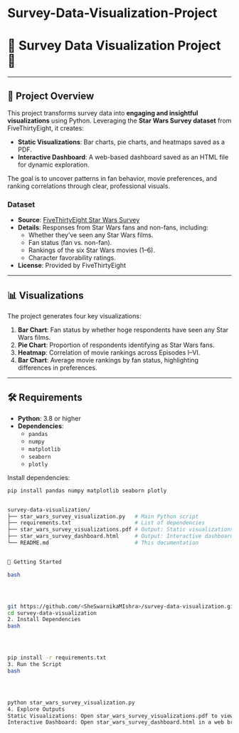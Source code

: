 # Survey-Data-Visualization-Project
# 🚀 Survey Data Visualization Project 🚀



---

## 📌 Project Overview

This project transforms survey data into **engaging and insightful visualizations** using Python. Leveraging the **Star Wars Survey dataset** from FiveThirtyEight, it creates:
- **Static Visualizations**: Bar charts, pie charts, and heatmaps saved as a PDF.
- **Interactive Dashboard**: A web-based dashboard saved as an HTML file for dynamic exploration.

The goal is to uncover patterns in fan behavior, movie preferences, and ranking correlations through clear, professional visuals.

### Dataset
- **Source**: [FiveThirtyEight Star Wars Survey](https://raw.githubusercontent.com/fivethirtyeight/data/master/star-wars-survey/StarWars.csv)
- **Details**: Responses from Star Wars fans and non-fans, including:
  - Whether they’ve seen any Star Wars films.
  - Fan status (fan vs. non-fan).
  - Rankings of the six Star Wars movies (1–6).
  - Character favorability ratings.
- **License**: Provided by FiveThirtyEight 

---

## 📊 Visualizations

The project generates four key visualizations:
1. **Bar Chart**: Fan status by whether hoge respondents have seen any Star Wars films.
2. **Pie Chart**: Proportion of respondents identifying as Star Wars fans.
3. **Heatmap**: Correlation of movie rankings across Episodes I–VI.
4. **Bar Chart**: Average movie rankings by fan status, highlighting differences in preferences.

---

## 🛠️ Requirements

- **Python**: 3.8 or higher
- **Dependencies**:
  - `pandas`
  - `numpy`
  - `matplotlib`
  - `seaborn`
  - `plotly`

Install dependencies:
```bash
pip install pandas numpy matplotlib seaborn plotly


survey-data-visualization/
├── star_wars_survey_visualization.py   # Main Python script
├── requirements.txt                    # List of dependencies
├── star_wars_survey_visualizations.pdf # Output: Static visualizations
├── star_wars_survey_dashboard.html     # Output: Interactive dashboard
└── README.md                           # This documentation


🚀 Getting Started

bash




git https://github.com/<SheSwarnikaMIshra>/survey-data-visualization.git
cd survey-data-visualization
2. Install Dependencies
bash




pip install -r requirements.txt
3. Run the Script
bash




python star_wars_survey_visualization.py
4. Explore Outputs
Static Visualizations: Open star_wars_survey_visualizations.pdf to view bar charts, pie charts, and heatmaps.
Interactive Dashboard: Open star_wars_survey_dashboard.html in a web browser to interact with the visualizations.
